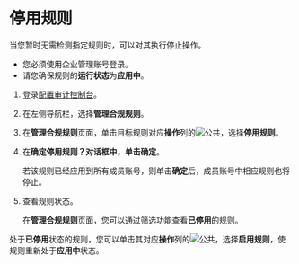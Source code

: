 # 停用规则

当您暂时无需检测指定规则时，可以对其执行停止操作。

-   您必须使用企业管理账号登录。
-   请您确保规则的**运行状态**为**应用中**。

1.  登录[配置审计控制台](https://config.console.aliyun.com)。

2.  在左侧导航栏，选择**管理合规规则**。

3.  在**管理合规规则**页面，单击目标规则对应**操作**列的![公共](https://static-aliyun-doc.oss-cn-hangzhou.aliyuncs.com/assets/img/zh-CN/1160019951/p93049.png)，选择**停用规则**。

4.  在**确定停用规则？**对话框中，单击**确定**。

    若该规则已经应用到所有成员账号，则单击**确定**后，成员账号中相应规则也将停止。

5.  查看规则状态。

    在**管理合规规则**页面，您可以通过筛选功能查看**已停用**的规则。


处于**已停用**状态的规则，您可以单击其对应**操作**列的![公共](https://static-aliyun-doc.oss-cn-hangzhou.aliyuncs.com/assets/img/zh-CN/1160019951/p93049.png)，选择**启用规则**，使规则重新处于**应用中**状态。

